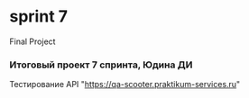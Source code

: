 # sprint 7
Final Project

### Итоговый проект 7 спринта, Юдина ДИ
Тестирование API "https://qa-scooter.praktikum-services.ru"